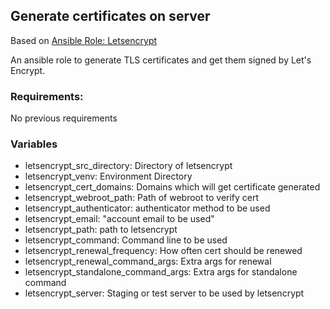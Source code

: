 ## Generate certificates on server
Based on [Ansible Role: Letsencrypt](https://github.com/thefinn93/ansible-letsencrypt)

An ansible role to generate TLS certificates and get them signed by Let's Encrypt.

### Requirements:

No previous requirements

### Variables


* letsencrypt_src_directory: Directory of letsencrypt
* letsencrypt_venv: Environment Directory
* letsencrypt_cert_domains: Domains which will get certificate generated
* letsencrypt_webroot_path:  Path of webroot to verify cert
* letsencrypt_authenticator: authenticator method to be used
* letsencrypt_email: "account email to be used"
* letsencrypt_path: path to letsencrypt
* letsencrypt_command: Command line to be used
* letsencrypt_renewal_frequency: How often cert should be renewed
* letsencrypt_renewal_command_args: Extra args for renewal
* letsencrypt_standalone_command_args: Extra args for standalone command
* letsencrypt_server: Staging or test server to be used by letsencrypt
